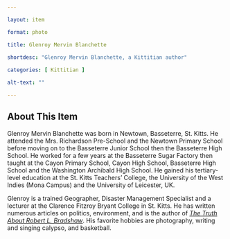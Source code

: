 ```yaml
--- 

layout: item

format: photo 

title: Glenroy Mervin Blanchette 
 
shortdesc: "Glenroy Mervin Blanchette, a Kittitian author"

categories: [ Kittitian ] 

alt-text: ""

--- 
```


## About This Item 

Glenroy Mervin Blanchette was born in Newtown, Basseterre, St. Kitts. He attended the Mrs. Richardson Pre-School and the Newtown Primary School before moving on to the Basseterre Junior School then the Basseterre High School. He worked for a few years at the Basseterre Sugar Factory then taught at the Cayon Primary School, Cayon High School, Basseterre High School and the Washington Archibald High School. He gained his tertiary-level education at the St. Kitts Teachers’ College, the University of the West Indies (Mona Campus) and the University of Leicester, UK.

Glenroy is a trained Geographer, Disaster Management Specialist and a lecturer at the Clarence Fitzroy Bryant College in St. Kitts. He has written numerous articles on politics, environment, and is the author of _[The Truth About Robert L. Bradshaw](https://cfbcworks.github.io/Independence40SKN/items/SKN40_205.html)_. His favorite hobbies are photography, writing and singing calypso, and basketball. 
